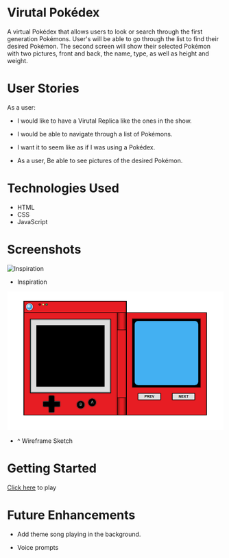 # Virutal Pokédex

A virtual Pokédex that allows users to look or search through the first generation Pokémons. User's will be able to go through the list to find their desired Pokémon. The second screen will show their selected Pokémon with two pictures, front and back, the name, type, as well as height and weight.

# User Stories

As a user:

- I would like to have a Virutal Replica like the ones in the show.

- I would be able to navigate through a list of Pokémons.

- I want it to seem like as if I was using a Pokédex.

- As a user, Be able to see pictures of the desired Pokémon.

# Technologies Used

- HTML
- CSS
- JavaScript

# Screenshots

![Inspiration](http://static.marriedgames.com.br/66a6a4d3-pokedex_kanto.png)

- Inspiration

![Sketch](./assets/sketch.png)

- ^ Wireframe Sketch

# Getting Started

[Click here](URL) to play

# Future Enhancements

- Add theme song playing in the background.

- Voice prompts
